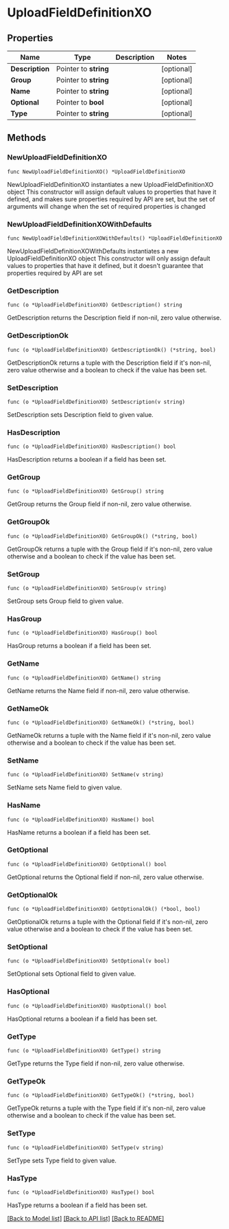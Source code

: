 # UploadFieldDefinitionXO

## Properties

Name | Type | Description | Notes
------------ | ------------- | ------------- | -------------
**Description** | Pointer to **string** |  | [optional] 
**Group** | Pointer to **string** |  | [optional] 
**Name** | Pointer to **string** |  | [optional] 
**Optional** | Pointer to **bool** |  | [optional] 
**Type** | Pointer to **string** |  | [optional] 

## Methods

### NewUploadFieldDefinitionXO

`func NewUploadFieldDefinitionXO() *UploadFieldDefinitionXO`

NewUploadFieldDefinitionXO instantiates a new UploadFieldDefinitionXO object
This constructor will assign default values to properties that have it defined,
and makes sure properties required by API are set, but the set of arguments
will change when the set of required properties is changed

### NewUploadFieldDefinitionXOWithDefaults

`func NewUploadFieldDefinitionXOWithDefaults() *UploadFieldDefinitionXO`

NewUploadFieldDefinitionXOWithDefaults instantiates a new UploadFieldDefinitionXO object
This constructor will only assign default values to properties that have it defined,
but it doesn't guarantee that properties required by API are set

### GetDescription

`func (o *UploadFieldDefinitionXO) GetDescription() string`

GetDescription returns the Description field if non-nil, zero value otherwise.

### GetDescriptionOk

`func (o *UploadFieldDefinitionXO) GetDescriptionOk() (*string, bool)`

GetDescriptionOk returns a tuple with the Description field if it's non-nil, zero value otherwise
and a boolean to check if the value has been set.

### SetDescription

`func (o *UploadFieldDefinitionXO) SetDescription(v string)`

SetDescription sets Description field to given value.

### HasDescription

`func (o *UploadFieldDefinitionXO) HasDescription() bool`

HasDescription returns a boolean if a field has been set.

### GetGroup

`func (o *UploadFieldDefinitionXO) GetGroup() string`

GetGroup returns the Group field if non-nil, zero value otherwise.

### GetGroupOk

`func (o *UploadFieldDefinitionXO) GetGroupOk() (*string, bool)`

GetGroupOk returns a tuple with the Group field if it's non-nil, zero value otherwise
and a boolean to check if the value has been set.

### SetGroup

`func (o *UploadFieldDefinitionXO) SetGroup(v string)`

SetGroup sets Group field to given value.

### HasGroup

`func (o *UploadFieldDefinitionXO) HasGroup() bool`

HasGroup returns a boolean if a field has been set.

### GetName

`func (o *UploadFieldDefinitionXO) GetName() string`

GetName returns the Name field if non-nil, zero value otherwise.

### GetNameOk

`func (o *UploadFieldDefinitionXO) GetNameOk() (*string, bool)`

GetNameOk returns a tuple with the Name field if it's non-nil, zero value otherwise
and a boolean to check if the value has been set.

### SetName

`func (o *UploadFieldDefinitionXO) SetName(v string)`

SetName sets Name field to given value.

### HasName

`func (o *UploadFieldDefinitionXO) HasName() bool`

HasName returns a boolean if a field has been set.

### GetOptional

`func (o *UploadFieldDefinitionXO) GetOptional() bool`

GetOptional returns the Optional field if non-nil, zero value otherwise.

### GetOptionalOk

`func (o *UploadFieldDefinitionXO) GetOptionalOk() (*bool, bool)`

GetOptionalOk returns a tuple with the Optional field if it's non-nil, zero value otherwise
and a boolean to check if the value has been set.

### SetOptional

`func (o *UploadFieldDefinitionXO) SetOptional(v bool)`

SetOptional sets Optional field to given value.

### HasOptional

`func (o *UploadFieldDefinitionXO) HasOptional() bool`

HasOptional returns a boolean if a field has been set.

### GetType

`func (o *UploadFieldDefinitionXO) GetType() string`

GetType returns the Type field if non-nil, zero value otherwise.

### GetTypeOk

`func (o *UploadFieldDefinitionXO) GetTypeOk() (*string, bool)`

GetTypeOk returns a tuple with the Type field if it's non-nil, zero value otherwise
and a boolean to check if the value has been set.

### SetType

`func (o *UploadFieldDefinitionXO) SetType(v string)`

SetType sets Type field to given value.

### HasType

`func (o *UploadFieldDefinitionXO) HasType() bool`

HasType returns a boolean if a field has been set.


[[Back to Model list]](../README.md#documentation-for-models) [[Back to API list]](../README.md#documentation-for-api-endpoints) [[Back to README]](../README.md)


